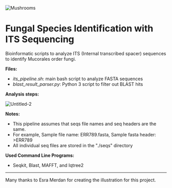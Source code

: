 
![Mushrooms](https://github.com/osmanmerdan/Fungal-ITS-Sequence-Analysis/assets/91588759/81575b33-c67c-45f3-8ff9-1fca9a98e9a0)

# Fungal Species Identification with ITS Sequencing
Bioinformatic scripts to analyze ITS (Internal transcribed spacer) sequences to identify Mucorales order fungi. 

**Files:**
- _its_pipeline.sh_: main bash script to analyze FASTA sequences
- _blast_result_parser.py_: Python 3 script to filter out BLAST hits

**Analysis steps:**

![Untitled-2](https://github.com/osmanmerdan/Fungal-ITS-Sequence-Analysis/assets/91588759/c6114cdf-8b3a-4132-9a28-b19b5950a791)


**Notes:**

- This pipeline assumes that seqs file names and seq headers are the same.
- For example, Sample file name: ERR789.fasta, Sample fasta header: >ERR789
- All individual seq files are stored in the "./seqs" directory

**Used Command Line Programs:**
- Seqkit, Blast, MAFFT, and Iqtree2

-----------
Many thanks to Esra Merdan for creating the illustration for this project. 
